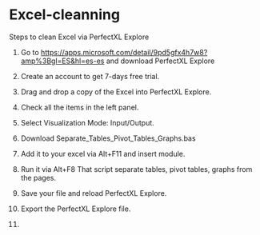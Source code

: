 # Excel-cleanning
Steps to clean Excel via PerfectXL Explore

1) Go to https://apps.microsoft.com/detail/9pd5gfx4h7w8?amp%3Bgl=ES&hl=es-es and download PerfectXL Explore
2) Create an account to get 7-days free trial.
  
3) Drag and drop a copy of the Excel into PerfectXL Explore.
4) Check all the items in the left panel.
5) Select Visualization Mode: Input/Output.

7) Download Separate_Tables_Pivot_Tables_Graphs.bas
8) Add it to your excel via Alt+F11 and insert module.
9) Run it via Alt+F8
That script separate tables, pivot tables, graphs from the pages.
10) Save your file and reload PerfectXL Explore.

6) Export the PerfectXL Explore file.
7) 

